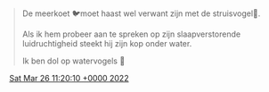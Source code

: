 > De meerkoet 🐦moet haast wel verwant zijn met de struisvogel🐤\.   
>   
> Als ik hem probeer aan te spreken op zijn slaapverstorende luidruchtigheid steekt hij zijn kop onder water\.   
>   
> Ik ben dol op watervogels 🍗

<img src="../../media/tweet.ico" width="12" /> [Sat Mar 26 11:20:10 +0000 2022](https://twitter.com/DromerDenker/status/1507678793162444802)